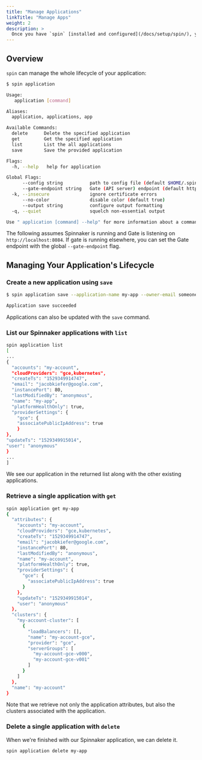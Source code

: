 ```yaml
---
title: "Manage Applications"
linkTitle: "Manage Apps"
weight: 2
description: >
  Once you have `spin` [installed and configured](/docs/setup/spin/), you can use it to manage your Spinnaker application's lifecycle.
---
```



## Overview

`spin` can manage the whole lifecycle of your application:

```bash
$ spin application

Usage:
   application [command]

Aliases:
  application, applications, app

Available Commands:
  delete      Delete the specified application
  get         Get the specified application
  list        List the all applications
  save        Save the provided application

Flags:
  -h, --help   help for application

Global Flags:
      --config string          path to config file (default $HOME/.spin/config)
      --gate-endpoint string   Gate (API server) endpoint (default http://localhost:8084)
  -k, --insecure               ignore certificate errors
      --no-color               disable color (default true)
      --output string          configure output formatting
  -q, --quiet                  squelch non-essential output

Use " application [command] --help" for more information about a command.
```

The following assumes Spinnaker is running and Gate is
listening on `http://localhost:8084`. If gate is running elsewhere,
you can set the Gate endpoint with the global `--gate-endpoint` flag.

## Managing Your Application's Lifecycle

### Create a new application using `save`

```bash
$ spin application save --application-name my-app --owner-email someone@example.com --cloud-providers "gce, kubernetes"

Application save succeeded
```

Applications can also be updated with the `save` command.

### List our Spinnaker applications with `list`

```bash
spin application list
[
...
{
  "accounts": "my-account",
  "cloudProviders": "gce,kubernetes",
  "createTs": "1529349914747",
  "email": "jacobkiefer@google.com",
  "instancePort": 80,
  "lastModifiedBy": "anonymous",
  "name": "my-app",
  "platformHealthOnly": true,
  "providerSettings": {
    "gce": {
    "associatePublicIpAddress": true
    }
},
"updateTs": "1529349915014",
"user": "anonymous"
}
...
]
```

We see our application in the returned list along with the other existing
applications.

### Retrieve a single application with `get`

```bash
spin application get my-app
{
  "attributes": {
    "accounts": "my-account",
    "cloudProviders": "gce,kubernetes",
    "createTs": "1529349914747",
    "email": "jacobkiefer@google.com",
    "instancePort": 80,
    "lastModifiedBy": "anonymous",
    "name": "my-account",
    "platformHealthOnly": true,
    "providerSettings": {
      "gce": {
        "associatePublicIpAddress": true
      }
    },
    "updateTs": "1529349915014",
    "user": "anonymous"
  },
  "clusters": {
    "my-account-cluster": [
      {
        "loadBalancers": [],
        "name": "my-account-gce",
        "provider": "gce",
        "serverGroups": [
          "my-account-gce-v000",
          "my-account-gce-v001"
        ]
      }
    ]
  },
  "name": "my-account"
}

```

Note that we retrieve not only the application attributes, but also the clusters
associated with the application.

### Delete a single application with `delete`

When we're finished with our Spinnaker application, we can delete it.

```bash
spin application delete my-app
```
